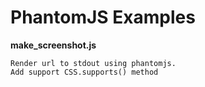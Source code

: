 
# PhantomJS Examples

**make_screenshot.js**
```
Render url to stdout using phantomjs. 
Add support CSS.supports() method
```

